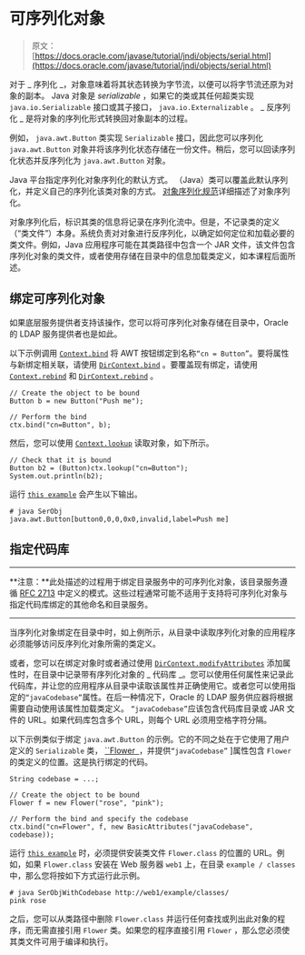 # 可序列化对象

> 原文： [https://docs.oracle.com/javase/tutorial/jndi/objects/serial.html](https://docs.oracle.com/javase/tutorial/jndi/objects/serial.html)

对于 _ 序列化 _，对象意味着将其状态转换为字节流，以便可以将字节流还原为对象的副本。 Java 对象是 _serializable_ ，如果它的类或其任何超类实现 `java.io.Serializable` 接口或其子接口， `java.io.Externalizable` 。 _ 反序列化 _ 是将对象的序列化形式转换回对象副本的过程。

例如， `java.awt.Button` 类实现 `Serializable` 接口，因此您可以序列化 `java.awt.Button` 对象并将该序列化状态存储在一份文件。稍后，您可以回读序列化状态并反序列化为 `java.awt.Button` 对象。

Java 平台指定序列化对象序列化的默认方式。 （Java）类可以覆盖此默认序列化，并定义自己的序列化该类对象的方式。 [对象序列化规范](https://docs.oracle.com/javase/8/docs/technotes/guides/serialization/index.html)详细描述了对象序列化。

对象序列化后，标识其类的信息将记录在序列化流中。但是，不记录类的定义（“类文件”）本身。系统负责对对象进行反序列化，以确定如何定位和加载必要的类文件。例如，Java 应用程序可能在其类路径中包含一个 JAR 文件，该文件包含序列化对象的类文件，或者使用存储在目录中的信息加载类定义，如本课程后面所述。

## 绑定可序列化对象

如果底层服务提供者支持该操作，您可以将可序列化对象存储在目录中，Oracle 的 LDAP 服务提供者也是如此。

以下示例调用 [`Context.bind`](https://docs.oracle.com/javase/8/docs/api/javax/naming/Context.html#bind-javax.naming.Name-java.lang.Object-) 将 AWT 按钮绑定到名称`“cn = Button”`。要将属性与新绑定相关联，请使用 [`DirContext.bind`](https://docs.oracle.com/javase/8/docs/api/javax/naming/directory/DirContext.html#bind-javax.naming.Name-java.lang.Object-javax.naming.directory.Attributes-) 。要覆盖现有绑定，请使用 [`Context.rebind`](https://docs.oracle.com/javase/8/docs/api/javax/naming/Context.html#rebind-javax.naming.Name-java.lang.Object-) 和 [`DirContext.rebind`](https://docs.oracle.com/javase/8/docs/api/javax/naming/directory/DirContext.html#rebind-javax.naming.Name-java.lang.Object-javax.naming.directory.Attributes-) 。

```
// Create the object to be bound
Button b = new Button("Push me");

// Perform the bind
ctx.bind("cn=Button", b);

```

然后，您可以使用 [`Context.lookup`](https://docs.oracle.com/javase/8/docs/api/javax/naming/Context.html#lookup-javax.naming.Name-) 读取对象，如下所示。

```
// Check that it is bound
Button b2 = (Button)ctx.lookup("cn=Button");
System.out.println(b2);

```

运行 [`this example`](examples/SerObj.java) 会产生以下输出。

```
# java SerObj
java.awt.Button[button0,0,0,0x0,invalid,label=Push me]

```

## 指定代码库

* * *

**注意：**此处描述的过程用于绑定目录服务中的可序列化对象，该目录服务遵循 [RFC 2713](http://www.ietf.org/rfc/rfc2713.txt) 中定义的模式。这些过程通常可能不适用于支持将可序列化对象与指定代码库绑定的其他命名和目录服务。

* * *

当序列化对象绑定在目录中时，如上例所示，从目录中读取序列化对象的应用程序必须能够访问反序列化对象所需的类定义。

或者，您可以在绑定对象时或者通过使用 [`DirContext.modifyAttributes`](https://docs.oracle.com/javase/8/docs/api/javax/naming/directory/DirContext.html#modifyAttributes-javax.naming.Name-int-javax.naming.directory.Attributes-) 添加属性时，在目录中记录带有序列化对象的 _ 代码库 _。您可以使用任何属性来记录此代码库，并让您的应用程序从目录中读取该属性并正确使用它。或者您可以使用指定的`“javaCodebase”`属性。在后一种情况下，Oracle 的 LDAP 服务供应器将根据需要自动使用该属性加载类定义。 `“javaCodebase”`应该包含代码库目录或 JAR 文件的 URL。如果代码库包含多个 URL，则每个 URL 必须用空格字符分隔。

以下示例类似于绑定 `java.awt.Button` 的示例。它的不同之处在于它使用了用户定义的 `Serializable` 类， [``Flower` `](examples/Flower.java)，并提供`“javaCodebase”` ]属性包含 `Flower` 的类定义的位置。这是执行绑定的代码。

```
String codebase = ...;

// Create the object to be bound
Flower f = new Flower("rose", "pink");

// Perform the bind and specify the codebase
ctx.bind("cn=Flower", f, new BasicAttributes("javaCodebase", codebase));

```

运行 [`this example`](examples/SerObjWithCodebase.java) 时，必须提供安装类文件 `Flower.class` 的位置的 URL。例如，如果 `Flower.class` 安装在 Web 服务器 `web1` 上，在目录 `example / classes` 中，那么您将按如下方式运行此示例。

```
# java SerObjWithCodebase http://web1/example/classes/
pink rose

```

之后，您可以从类路径中删除 `Flower.class` 并运行任何查找或列出此对象的程序，而无需直接引用 `Flower` 类。如果您的程序直接引用 `Flower` ，那么您必须使其类文件可用于编译和执行。